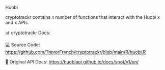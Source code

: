 Huobi

cryptotrackr contains x number of functions that interact with the Huobi x and x APIs.

📊 cryptotrackr Docs: 


💻 Source Code: https://github.com/TrevorFrench/cryptotrackr/blob/main/R/huobi.R


🏢 Original API Docs: https://huobiapi.github.io/docs/spot/v1/en/
